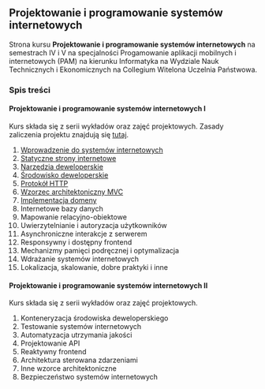 ## Projektowanie i programowanie systemów internetowych
Strona kursu **Projektowanie i programowanie systemów internetowych** na semestrach IV i V na specjalności Progamowanie aplikacji mobilnych i internetowych (PAM) na kierunku Informatyka na Wydziale Nauk Technicznych i Ekonomicznych na Collegium Witelona Uczelnia Państwowa.

### Spis treści
#### Projektowanie i programowanie systemów internetowych I
Kurs składa się z serii wykładów oraz zajęć projektowych. Zasady zaliczenia projektu znajdują się [tutaj](./projects/ppsi1.md).

1. [Wprowadzenie do systemów internetowych](https://krzysztofrewak.github.io/ppsi/lectures/w01/index.html)
1. [Statyczne strony internetowe](https://krzysztofrewak.github.io/ppsi/lectures/w02/index.html)
1. [Narzędzia deweloperskie](https://krzysztofrewak.github.io/ppsi/lectures/w03/index.html)
1. [Środowisko deweloperskie](https://krzysztofrewak.github.io/ppsi/lectures/w04/index.html)
1. [Protokół HTTP](https://krzysztofrewak.github.io/ppsi/lectures/w05/index.html)
1. [Wzorzec architektoniczny MVC](https://krzysztofrewak.github.io/ppsi/lectures/w06/index.html)
1. [Implementacja domeny](https://krzysztofrewak.github.io/ppsi/lectures/w07/index.html)
1. Internetowe bazy danych
1. Mapowanie relacyjno-obiektowe
1. Uwierzytelnianie i autoryzacja użytkowników
1. Asynchroniczne interakcje z serwerem
1. Responsywny i dostępny frontend
1. Mechanizmy pamięci podręcznej i optymalizacja
1. Wdrażanie systemów internetowych
1. Lokalizacja, skalowanie, dobre praktyki i inne

#### Projektowanie i programowanie systemów internetowych II
Kurs składa się z serii wykładów oraz zajęć projektowych. 

1. Konteneryzacja środowiska deweloperskiego
1. Testowanie systemów internetowych
1. Automatyzacja utrzymania jakości 
1. Projektowanie API
1. Reaktywny frontend 
1. Architektura sterowana zdarzeniami
1. Inne wzorce architektoniczne
1. Bezpieczeństwo systemów internetowych
